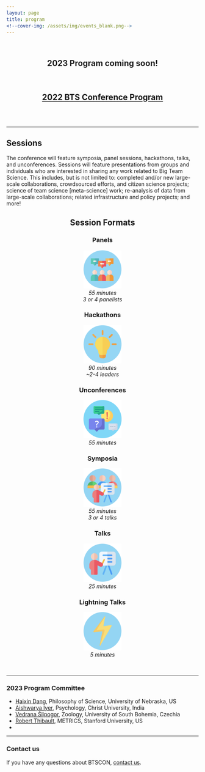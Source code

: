 ```yaml
---
layout: page
title: program
<!--cover-img: /assets/img/events_blank.png-->
---
```



<br>

<h2 align="center">2023 Program coming soon!</h2>

<br>

<section>
<h2 align="center"><a href="https://docs.google.com/document/d/17m6t7or53uvFErIW_WHvegwlwV2Cq_rvG5ny-4cBkpM/edit?usp=sharing" target="blank">2022 BTS Conference Program</a></h2>

<br>

<!--
<h4 align="center"><i>Note:</i> The live conference schedule with links to sessions has been provided to conference registrants via email. To access the live schedule, <a href="https://opencollective.com/psysciacc/events/test-event-23392c94/contribute/registration-2022-big-team-science-conference-40278">REGISTER NOW</a></h4>
-->

</section>

<br>

***

## Sessions

The conference will feature symposia, panel sessions, hackathons, talks, and unconferences. Sessions will feature presentations from groups and individuals who are interested in sharing any work related to Big Team Science. This includes, but is not limited to: completed and/or new large-scale collaborations, crowdsourced efforts, and citizen science projects; science of team science [meta-science] work; re-analysis of data from large-scale collaborations; related infrastructure and policy projects; and more!

<section>
  <div class="container">
    <div class="row justify-content-around">
      <div align="center">
        <h2>Session Formats</h2>
      </div>
    </div>
    <div class="row justify-content-around">
      <div class="col-sm-4 col-xs-6" align="center">
        <h3>Panels</h3>
        <img src="/assets/img/panel.png" alt="panel" width="100" height="100"><br>
        <i>55 minutes</i><br>
        <i>3 or 4 panelists</i><br>
      </div>
      <div class="col-sm-4 col-xs-6" align="center">
        <h3>Hackathons</h3>
        <img src="/assets/img/hackathon.png" alt="hackathon" width="100" height="100"><br>
        <i>90 minutes</i><br>
        <i>~2-4 leaders</i><br>
      </div>
      <div class="col-sm-4 col-xs-6" align="center">
        <h3>Unconferences</h3>
        <img src="/assets/img/unconference.png" alt="unconferences" width="100" height="100"><br>
        <i>55 minutes</i><br> 
      </div>
    </div>
    <div class="row justify-content-around">
      <div class="col-sm-4 col-xs-6" align="center">
        <h3>Symposia</h3>
        <img src="/assets/img/symposium.png" alt="symposium" width="100" height="100"><br>
        <i>55 minutes</i><br>
        <i>3 or 4 talks</i> <br>
      </div>
      <div class="col-sm-4 col-xs-6" align="center">
        <h3>Talks</h3>
        <img src="/assets/img/talk.png" alt="talk" width="100" height="100"><br>
        <i>25 minutes</i><br> 
      </div>
      <div class="col-sm-4 col-xs-6" align="center">
        <h3>Lightning Talks</h3>
        <img src="/assets/img/lightning.png" alt="lightning talk" width="100" height="100"><br>
        <i>5 minutes</i><br> 
      </div>
    </div>
    <div class="col-sm-12">
        <p>   </p>
    </div>
  </div>
</section> 

<br>

***

### 2023 Program Committee
* [Haixin Dang](http://www.haixindang.com/), Philosophy of Science, University of Nebraska, US
* [Aishwarya Iyer](https://scholar.google.com/citations?user=zkHndXUAAAAJ&hl=en), Psychology, Christ University, India
* [Vedrana Šlipogor](https://zoo.prf.jcu.cz/index.php/staff-item/slipogor-vedrana/?lang=en), Zoology, University of South Bohemia, Czechia
* [Robert Thibault](https://metrics.stanford.edu/people/robert-thibault), METRICS, Stanford University, US
* 

***

### Contact us
If you have any questions about BTSCON, [contact us](mailto:bigteamscienceconference@gmail.com).

<br>
<br>

